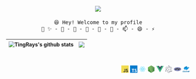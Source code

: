 <p align="center">
  <img src="https://user-images.githubusercontent.com/5679180/79618120-0daffb80-80be-11ea-819e-d2b0fa904d07.gif" width="27px">
  <br><br />
  <samp>
    😆 Hey! Welcome to my profile
    <!-- <br />
    <br /> 🍉 Take a look at my stats. -->
    <!-- <br />
    <br />🌱 If you want to know more about me, please visit my <a href="https://github.com/TingRays/">Profile</a> -->
    <br /> 👋 ✨ 
    - 🔭 
    - 🌱 
    - 👯 
    - 🤔
    - 💬
    - 📫 
    - 😄
    - ⚡ 
  </samp>


| <a> <img align="center" src="https://github-readme-stats.vercel.app/api?username=TingRays&show_icons=true&include_all_commits=true&theme=buefy&hide_border=true" alt="TingRays's github stats" /> </a> | <a> <img align="center" src="https://github-readme-stats.vercel.app/api/top-langs/?username=TingRays&layout=compact&theme=buefy&hide_border=true" /> </a> | 
| ------------- | ------------- |

</p>

<!---- #### Top Repositories


<a href="https://github.com/wangyang0210/Cnblogs-Theme">
  <img align="center" src="https://github-readme-stats.vercel.app/api/pin/?username=TingRays&repo=Cnblogs-Theme&theme=buefy" />
</a>
<a href="https://github.com/wangyang0210/wangyang0210.github.io">
  <img align="center" src="https://github-readme-stats.vercel.app/api/pin/?username=TingRays&repo=wangyang0210.github.io&theme=buefy" />
</a> ----!>

<br />

<p align="right">
  <a><img height="20" alt="javascript" src="https://raw.githubusercontent.com/github/explore/80688e429a7d4ef2fca1e82350fe8e3517d3494d/topics/javascript/javascript.png"></a>
  <a><img height="20" alt="typescript" src="https://raw.githubusercontent.com/github/explore/80688e429a7d4ef2fca1e82350fe8e3517d3494d/topics/typescript/typescript.png"></a>
  <a><img height="20" alt="react" src="https://raw.githubusercontent.com/github/explore/80688e429a7d4ef2fca1e82350fe8e3517d3494d/topics/react/react.png"></a>
  <a><img height="20" alt="nodejs" src="https://raw.githubusercontent.com/github/explore/80688e429a7d4ef2fca1e82350fe8e3517d3494d/topics/nodejs/nodejs.png"></a> 
  <a><img height="20" alt="vue" src="https://raw.githubusercontent.com/github/explore/80688e429a7d4ef2fca1e82350fe8e3517d3494d/topics/vue/vue.png"></a> 
  <a><img height="20" alt="electron" src="https://raw.githubusercontent.com/github/explore/80688e429a7d4ef2fca1e82350fe8e3517d3494d/topics/electron/electron.png"></a> 
  <a><img height="20" alt="php" src="https://raw.githubusercontent.com/github/explore/ccc16358ac4530c6a69b1b80c7223cd2744dea83/topics/php/php.png"></a> 
  <a><img height="20" alt="docker" src="https://raw.githubusercontent.com/github/explore/80688e429a7d4ef2fca1e82350fe8e3517d3494d/topics/docker/docker.png"></a> 
</p>
